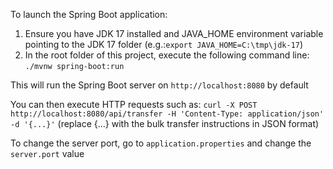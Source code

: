 To launch the Spring Boot application:
1) Ensure you have JDK 17 installed and JAVA_HOME environment variable pointing to the JDK 17 folder
   (e.g.:`export JAVA_HOME=C:\tmp\jdk-17`)
2) In the root folder of this project, execute the following command line:
   `./mvnw spring-boot:run`


This will run the Spring Boot server on `http://localhost:8080` by default

You can then execute HTTP requests such as:
`curl -X POST http://localhost:8080/api/transfer -H 'Content-Type: application/json' -d '{...}'` (replace {...} with the bulk transfer instructions in JSON format)

To change the server port, go to `application.properties` and change the `server.port` value